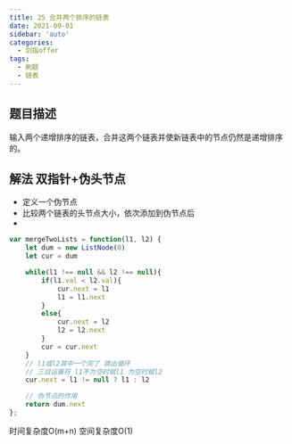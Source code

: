 ```yaml
---
title: 25 合并两个排序的链表
date: 2021-09-01
sidebar: 'auto'
categories:
  - 剑指offer
tags: 
  - 刷题
  - 链表
---
```

## 题目描述
输入两个递增排序的链表，合并这两个链表并使新链表中的节点仍然是递增排序的。

## 解法 双指针+伪头节点
- 定义一个伪节点
- 比较两个链表的头节点大小，依次添加到伪节点后
- 
```javascript
var mergeTwoLists = function(l1, l2) {
    let dum = new ListNode(0)
    let cur = dum

    while(l1 !== null && l2 !== null){
        if(l1.val < l2.val){
            cur.next = l1
            l1 = l1.next
        }
        else{
            cur.next = l2
            l2 = l2.next
        }
        cur = cur.next
    }
    // l1或l2其中一个完了 跳出循环
    // 三目运算符 l1不为空时赋l1 为空时赋l2
    cur.next = l1 != null ? l1 : l2

    // 伪节点的作用
    return dum.next
};
```
时间复杂度O(m+n)
空间复杂度O(1)
